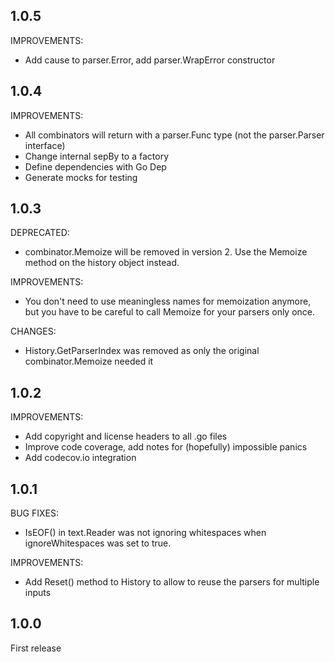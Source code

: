 ## 1.0.5

IMPROVEMENTS:

* Add cause to parser.Error, add parser.WrapError constructor

## 1.0.4

IMPROVEMENTS:

* All combinators will return with a parser.Func type (not the parser.Parser interface)
* Change internal sepBy to a factory
* Define dependencies with Go Dep
* Generate mocks for testing

## 1.0.3

DEPRECATED:

* combinator.Memoize will be removed in version 2. Use the Memoize method on the history object instead.

IMPROVEMENTS:

* You don't need to use meaningless names for memoization anymore, but you have to be careful to call Memoize
  for your parsers only once.

CHANGES:

* History.GetParserIndex was removed as only the original combinator.Memoize needed it

## 1.0.2

IMPROVEMENTS:

* Add copyright and license headers to all .go files
* Improve code coverage, add notes for (hopefully) impossible panics
* Add codecov.io integration

## 1.0.1

BUG FIXES:

* IsEOF() in text.Reader was not ignoring whitespaces when ignoreWhitespaces was set to true.

IMPROVEMENTS:

* Add Reset() method to History to allow to reuse the parsers for multiple inputs

## 1.0.0

First release
